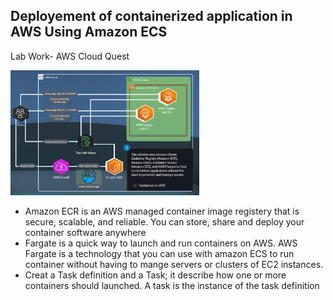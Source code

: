 Deployement of containerized application in AWS Using Amazon ECS 
----------------------------------------------------------------

Lab Work- AWS Cloud Quest

<img src="service_containerization.png" alt="descriptive text" style="max-width: 60%; height: auto;" />


- Amazon ECR is an AWS managed container image registery that is secure, scalable, and reliable. You can store, share and deploy your container software anywhere
- Fargate is a quick way to launch and run containers on AWS. AWS Fargate is a technology that you can use with amazon ECS to run container without having to mange servers or clusters of EC2 instances.
- Creat a Task definition and a Task; it describe how one or more containers should launched. A task is the instance of the task definition

